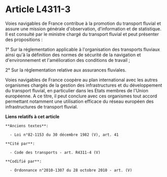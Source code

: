 # Article L4311-3

Voies navigables de France contribue à la promotion du transport fluvial et assure une mission générale d'observation,
d'information et de statistique. Il est consulté par le ministre chargé du transport fluvial et peut présenter des
propositions :

1° Sur la réglementation applicable à l'organisation des transports fluviaux ainsi qu'à la définition des normes de sécurité
de la navigation et d'environnement et l'amélioration des conditions de travail ;

2° Sur la réglementation relative aux assurances fluviales.

Voies navigables de France coopère au plan international avec les autres organismes chargés de la gestion des infrastructures
et du développement du transport fluvial, en particulier dans les Etats membres de l'Union européenne. A ce titre, il peut
conclure avec ces organismes tout accord permettant notamment une utilisation efficace du réseau européen des infrastructures
de transport fluvial.

**Liens relatifs à cet article**

	**Anciens textes**:

	  - Loi n°82-1153 du 30 décembre 1982 (V), art. 41

	**Cité par**:

	  - Code des transports - art. R4311-4 (V)

	**Codifié par**:

	  - Ordonnance n°2010-1307 du 28 octobre 2010 - art. (V)
